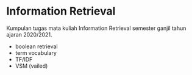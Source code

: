 # Information Retrieval

Kumpulan tugas mata kuliah Information Retrieval semester ganjil tahun ajaran 2020/2021.
- boolean retrieval
- term vocabulary
- TF/IDF
- VSM (vailed)
